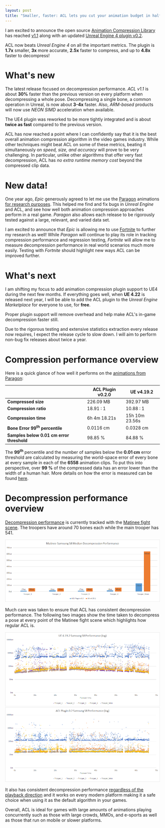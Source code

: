```yaml
---
layout: post
title: "Smaller, faster: ACL lets you cut your animation budget in half"
---
```

I am excited to announce the open source [Animation Compression Library](https://github.com/nfrechette/acl) has reached [v1.1](https://github.com/nfrechette/acl/releases/tag/v1.1.0) along with an updated [Unreal Engine 4 plugin v0.2](https://github.com/nfrechette/acl-ue4-plugin/releases/tag/v0.2.0).

ACL now beats *Unreal Engine 4* on all the important metrics. The plugin is **1.7x** smaller, **3x** more accurate, **2.5x** faster to compress, and up to **4.8x** faster to decompress!

# What's new

The latest release focused on decompression performance. *ACL v1.1* is about **30%** faster than the previous version on every platform when decompressing a whole pose. Decompressing a single bone, a common operation in Unreal, is now about **3-4x** faster. Also, *ARM-based* products will now use *NEON SIMD* acceleration when available.

The UE4 plugin was reworked to be more tightly integrated and is about **twice as fast** compared to the previous version.

ACL has now reached a point where I can confidently say that it is the best overall animation compression algorithm in the video games industry. While other techniques might beat ACL on some of these metrics, beating it simultaneously on *speed, size, and accuracy* will prove to be very challenging. In particular, unlike other algorithms that offer very fast decompression, ACL has *no extra runtime memory cost* beyond the compressed clip data.

# New data!

One year ago, *Epic* generously agreed to let me use the [Paragon](https://www.unrealengine.com/en-US/paragon) animations [for research purposes](http://nfrechette.github.io/2017/12/05/acl_paragon/). This helped me find and fix bugs in *Unreal Engine* and ACL, and see how well both animation compression approaches perform in a real game. *Paragon* also allows each release to be rigorously tested against a large, relevant, and varied data set.

I am excited to announce that *Epic* is allowing me to use [Fortnite](https://www.epicgames.com/fortnite/en-US/home) to further my research as well! While *Paragon* will continue to play its role in tracking compression performance and regression testing, *Fortnite* will allow me to measure decompression performance in real world scenarios much more easily. Testing with *Fortnite* should highlight new ways ACL can be improved further.

# What's next

I am shifting my focus to add animation compression plugin support to UE4 during the next few months. If everything goes well, when **UE 4.22** is released next year, I will be able to add the ACL plugin to the *Unreal Engine Marketplace* for everyone to use, for **free**.

Proper plugin support will remove overhead and help make ACL's in-game decompression faster still.

Due to the rigorous testing and extensive statistics extraction every release now requires, I expect the release cycle to slow down. I will aim to perform non-bug fix releases about twice a year.

# Compression performance overview

Here is a quick glance of how well it performs on the [animations from Paragon](https://github.com/nfrechette/acl-ue4-plugin/blob/develop/Docs/paragon_performance.md):

|                   | ACL Plugin v0.2.0 | UE v4.19.2     |
| -------               | --------      | -------               |
| **Compressed size**   | 226.09 MB | 392.97 MB      |
| **Compression ratio** | 18.91 : 1 | 10.88 : 1      |
| **Compression time**  | 6h 4m 18.21s | 15h 10m 23.56s |
| **Bone Error 99<sup>th</sup> percentile** | 0.0116 cm | 0.0328 cm |
| **Samples below 0.01 cm error threshold** | 98.85 % | 84.88 % |

The **99<sup>th</sup>** percentile and the number of samples below the **0.01 cm** error threshold are calculated by measuring the world-space error of every bone at every sample in each of the **6558** animation clips. To put this into perspective, over **99 %** of the compressed data has an error lower than the width of a human hair. More details on how the error is measured can be found [here](https://github.com/nfrechette/acl/blob/develop/docs/error_metrics.md).

# Decompression performance overview

[Decompression performance](https://github.com/nfrechette/acl-ue4-plugin/blob/develop/Docs/decompression_performance.md) is currently tracked with the [Matinee fight scene](http://nfrechette.github.io/2017/10/05/acl_in_ue4/). The troopers have around 70 bones each while the main trooper has 541.

![Matinee S8 Median Performance](/public/acl/acl_plugin_v020_decomp_s8_matinee.png)

Much care was taken to ensure that ACL has consistent decompression performance. The following two images show the time taken to decompress a pose at every point of the Matinee fight scene which highlights how regular ACL is.

![Matinee UE4 S8 Performance Variance](/public/acl/acl_plugin_v020_decomp_x8_matinee_ue4_variance.png)
![Matinee ACL S8 Performance Variance](/public/acl/acl_plugin_v020_decomp_x8_matinee_acl_variance.png)

It also has consistent decompression performance [regardless of the playback direction](https://github.com/nfrechette/acl/blob/develop/docs/decompression_performance.md#uniformly-sampled-algorithm) and it works on every modern platform making it a safe choice when using it as the default algorithm in your games.

Overall, ACL is ideal for games with large amounts of animations playing concurrently such as those with large crowds, MMOs, and e-sports as well as those that run on mobile or slower platforms.
